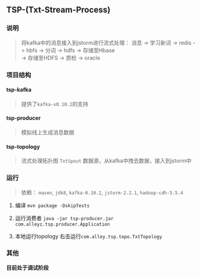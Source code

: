 ## TSP-(Txt-Stream-Process)
### 说明
> 将kafka中的消息接入到jstorm进行流式处理：
> 消息  -> 学习新词     -> redis -> hbfs
>       -> 分词         -> hdfs
>       -> 存储至Hbase  
>       -> 存储至HDFS
>       -> 质检         -> oracle
### 项目结构
#### tsp-kafka
> 提供了`kafka-v0.10.2`的支持

#### tsp-producer
> 模拟线上生成消息数据

#### tsp-topology
> 流式处理拓扑图
> `TxtSpout` 数据源，从kafka中拽去数据，接入到jstorm中
> 
### 运行
> 依赖： `maven`, `jdk8`, `kafka-0.10.2`, `jstorm-2.2.1`, `hadoop-cdh-5.5.4`
1. 编译
`mvn package -DskipTests`

2. 运行消费者
`java -jar tsp-producer.jar com.alleyz.tsp.producer.Application`

3. 本地运行topology
右击运行`com.alley.tsp.topo.TxtTopology`

### 其他
**目前处于调试阶段**


